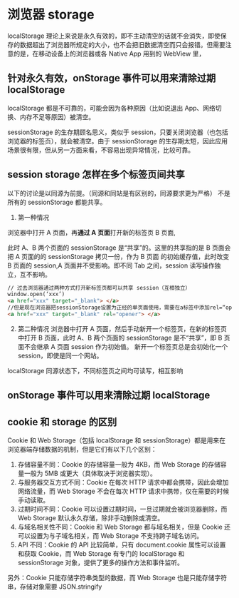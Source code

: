 # 浏览器 storage

localStorage 理论上来说是永久有效的，即不主动清空的话就不会消失，即使保存的数据超出了浏览器所规定的大小，也不会把旧数据清空而只会报错。但需要注意的是，在移动设备上的浏览器或各 Native App 用到的 WebView 里，

## 针对永久有效，onStorage 事件可以用来清除过期 localStorage

localStorage 都是不可靠的，可能会因为各种原因（比如说退出 App、网络切换、内存不足等原因）被清空。

sessionStorage 的生存期顾名思义，类似于 session，只要关闭浏览器（也包括浏览器的标签页），就会被清空。由于 sessionStorage 的生存期太短，因此应用场景很有限，但从另一方面来看，不容易出现异常情况，比较可靠。

## session storage 怎样在多个标签页间共享

以下的讨论是以同源为前提。（同源和同站是有区别的，同源要求更为严格）
不是所有的 sessionStorage 都能共享。

1. 第一种情况

浏览器中打开 A 页面，再**通过 A 页面**打开新的标签页 B 页面,

此时 A、B 两个页面的 sessionStorage 是“共享”的。这里的共享指的是 B 页面会把 A 页面的的 sessionStorage 拷贝一份，作为 B 页面 的初始缓存值，此时改变 B 页面的 session,A 页面并不受影响。即不同 Tab 之间，session 读写操作独立，互不影响。

```html
// 过去浏览器通过两种方式打开新标签页都可以共享 session（互相独立）
window.open(‘xxx’)
<a href="xxx" target="_blank"> </a>
//但是现在浏览器把sessionStorage设置为正经的单页面使用，需要在a标签中添加rel=“opener”，才能实现共享，或者直接用js打开页面window.open()
<a href="xxx" target="_blank" rel="opener"> </a>
```

2. 第二种情况
   浏览器中打开 A 页面，然后手动新开一个标签页，在新的标签页中打开 B 页面，此时 A、B 两个页面的 sessionStorage 是不“共享”，即 B 页面不会继承 A 页面 session 作为初始值。
   新开一个标签页总是会初始化一个 session，即使是同一个网站。

localStorage
同源状态下，不同标签页之间均可读写，相互影响

## onStorage 事件可以用来清除过期 localStorage

## cookie 和 storage 的区别

Cookie 和 Web Storage（包括 localStorage 和 sessionStorage）都是用来在浏览器端存储数据的机制，但是它们有以下几个区别：

1. 存储容量不同：Cookie 的存储容量一般为 4KB，而 Web Storage 的存储容量一般为 5MB 或更大（具体取决于浏览器实现）。
2. 与服务器交互方式不同：Cookie 在每次 HTTP 请求中都会携带，因此会增加网络流量，而 Web Storage 不会在每次 HTTP 请求中携带，仅在需要的时候手动读取。
3. 过期时间不同：Cookie 可以设置过期时间，一旦过期就会被浏览器删除，而 Web Storage 默认永久存储，除非手动删除或清空。
4. 与域名相关性不同：Cookie 和 Web Storage 都与域名相关，但是 Cookie 还可以设置为与子域名相关，而 Web Storage 不支持跨子域名访问。
5. API 不同：Cookie 的 API 比较简单，只有 document.cookie 属性可以设置和获取 Cookie，而 Web Storage 有专门的 localStorage 和 sessionStorage 对象，提供了更多的操作方法和事件监听。

另外：Cookie 只能存储字符串类型的数据，而 Web Storage 也是只能存储字符串，存储对象需要 JSON.stringify

